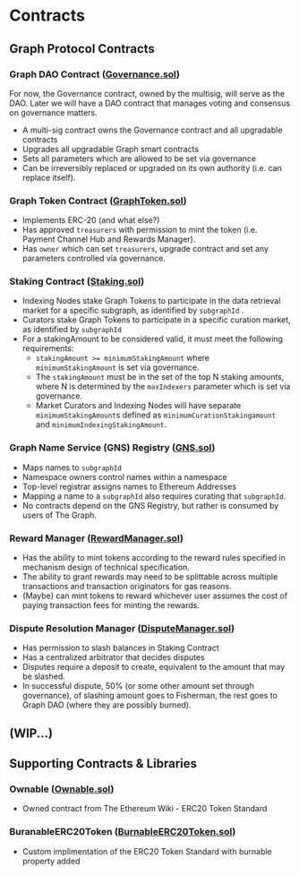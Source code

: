 # Contracts

## Graph Protocol Contracts
### Graph DAO Contract ([Governance.sol](./Governance.sol))
For now, the Governance contract, owned by the multisig, will serve as the DAO. Later we will have a DAO contract that manages voting and consensus on governance matters.
- A multi-sig contract owns the Governance contract and all upgradable contracts
- Upgrades all upgradable Graph smart contracts
- Sets all parameters which are allowed to be set via governance
- Can be irreversibly replaced or upgraded on its own authority (i.e. can replace itself).

### Graph Token Contract ([GraphToken.sol](./GraphToken.sol))
- Implements ERC-20 (and what else?)
- Has approved `treasurers` with permission to mint the token (i.e. Payment Channel Hub and Rewards Manager).
- Has `owner` which can set `treasurers`, upgrade contract and set any parameters controlled via governance.

### Staking Contract ([Staking.sol](./Staking.sol))
- Indexing Nodes stake Graph Tokens to participate in the data retrieval market for a specific subgraph, as identified by `subgraphId` .
- Curators stake Graph Tokens to participate in a specific curation market, as identified by `subgraphId`
- For a stakingAmount to be considered valid, it must meet the following requirements:
    - `stakingAmount >= minimumStakingAmount` where `minimumStakingAmount` is set via governance.
    - The `stakingAmount` must be in the set of the top N staking amounts, where N is determined by the `maxIndexers` parameter which is set via governance.
    - Market Curators and Indexing Nodes will have separate `minimumStakingAmount`s defined as `minimumCurationStakingamount` and `minimumIndexingStakingAmount`.

### Graph Name Service (GNS) Registry ([GNS.sol](./GNS.sol))
- Maps names to `subgraphId`
- Namespace owners control names within a namespace
- Top-level registrar assigns names to Ethereum Addresses
- Mapping a name to a `subgraphId` also requires curating that `subgraphId`.
- No contracts depend on the GNS Registry, but rather is consumed by users of The Graph.

### Reward Manager ([RewardManager.sol](./RewardManager.sol))
- Has the ability to mint tokens according to the reward rules specified in mechanism design of technical specification.
- The ability to grant rewards may need to be splittable across multiple transactions and transaction originators for gas reasons.
- (Maybe) can mint tokens to reward whichever user assumes the cost of paying transaction fees for minting the rewards.

### Dispute Resolution Manager ([DisputeManager.sol](./DisputeManager.sol))
- Has permission to slash balances in Staking Contract
- Has a centralized arbitrator that decides disputes
- Disputes require a deposit to create, equivalent to the amount that may be slashed.
- In successful dispute, 50% (or some other amount set through governance), of slashing amount goes to Fisherman, the rest goes to Graph DAO (where they are possibly burned).


## (WIP...)

## Supporting Contracts &amp; Libraries
### Ownable ([Ownable.sol](./Ownable.sol))
- Owned contract from The Ethereum Wiki - ERC20 Token Standard

### BuranableERC20Token ([BurnableERC20Token.sol](./BurnableERC20Token.sol))
- Custom implimentation of the ERC20 Token Standard with burnable property added